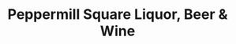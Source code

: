 ---
title: "Peppermill Square Liquor, Beer & Wine"
url: /graford/peppermill-square-liquor-beer-und-wine/
shop: Spirituosen
---